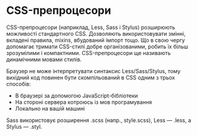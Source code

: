 # CSS-препроцесори

CSS-препроцесори (наприклад, Less, Sass і Stylus) розширюють можливості стандартного CSS. Дозволяють використовувати змінні, вкладені правила, mixins, вбудований імпорт тощо. Що в свою чергу допомагає тримати CSS-стилі добре організованими, робить їх більш зрозумілими і компактними. CSS-препроцесори ще називають динамічними мовами стилів.

Браузер не може інтерпретувати синтаксис Less/Sass/Stylus, тому вихідний код повинен бути скомпільований в CSS одним з трьох способів:

* В браузері за допомогою JavaScript-бібліотеки
* На стороні сервера котроюсь із мов програмування
* Локально на вашій машині

Sass використовує розширення .scss (напр., style.scss), Less — .less, а Stylus — .styl.

